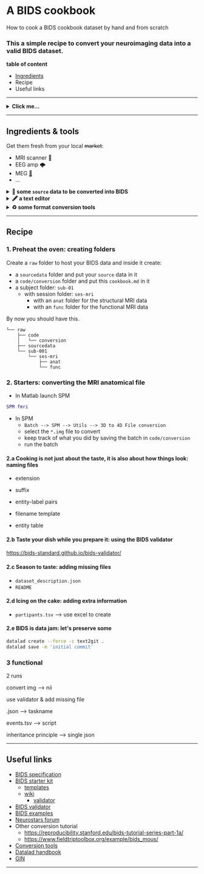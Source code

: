 <!-- TODO
- conversion script for MEG events
- link to BEPs have a look and contribute
- use BEPs to organize yet unsupported data -->

<!-- # Converting the SPM multimodal tutorial dataset

Converts the multimodal dataset from SPM and to BIDS

Source: https://www.fil.ion.ucl.ac.uk/spm/data/mmfaces/

Requires SPM12 and
[BIDS-matlab](https://github.com/bids-standard/bids-matlab/tree/dev).

Place and unzip the zip files in `source` folder and run
`code/code/convert_spm_multimodal_ds.m` -->

# A BIDS cookbook

How to cook a BIDS cookbook dataset by hand and from scratch

<h3> 
    This a simple recipe to convert your neuroimaging data into a valid BIDS dataset.
</h3>

**table of content**

- [Ingredients](#Ingredients)
- Recipe
- Useful links

---

<details><summary> <b>Click me...</b> </font> </summary><br>

... to see what I hide !!!

<center>
<a href="https://twitter.com/RemiGau/status/1115513296134778880" target="_blank">
    <img src="https://pbs.twimg.com/media/D3sYRfhWkAAlevT?format=jpg&name=small" width="500" />
</a>
</center>

</details>

---

## Ingredients & tools

Get them fresh from your local ~~market~~:

- MRI scanner 🧲
- EEG amp 🌩
- MEG [:octopus:](https://theupturnedmicroscope.com/comic/squid/)
- ...

<details><summary> <b> 🧠 some <code>source</code> data to be converted into BIDS </b> </font> </summary><br>
    <p> 
        We will work with the <a href="https://www.fil.ion.ucl.ac.uk/spm/data/mmfaces/" target="_blank">multi-modal face dataset from SPM</a>. 
    </p>
    <p> 
        This dataset contains EEG, MEG and fMRI data on the same subject within the same paradigm.
    </p>
    <p>
        Very often MRI source ata will be in a DICOM format and will required to be converted.
        Here the MRI data is in 3D Nifti Nifti  format <code>.hdr/.img</code> and 
        we will need to change that to a 4D Nifti <code>.nii</code> format.
    </p>
</details>

<details><summary> <b> 🖋 a text editor </b> </font> </summary><br>
    Several common options top choose from:
    <ul>
        <li><a href="https://code.visualstudio.com" target="_blank">Visual Studio code</a></li>
        <li><a href="https://www.sublimetext.com/" target="_blank">Sublime</a></li>
        <li><a href="https://atom.io/" target="_blank">Atom</a></li>
        <li>Notepad does not count.</li>
    </ul>
</details>

<details><summary> <b> ♻ some format conversion tools </b> </font> </summary><br>
    For the MRI data we will be using some of the SPM built in functions.
</details>

---

## Recipe

### 1. Preheat the oven: creating folders

Create a `raw` folder to host your BIDS data and inside it create:

- a `sourcedata` folder and put your `source` data in it
- a `code/conversion` folder and put this `cookbook.md` in it
- a subject folder: `sub-01`
  - with session folder: `ses-mri`
    - with an `anat` folder for the structural MRI data
    - with an `func` folder for the functional MRI data

By now you should have this.

```
└── raw
    ├── code
    │   └── conversion
    ├── sourcedata
    └── sub-001
        └── ses-mri
            ├── anat
            └── func
```

### 2. Starters: converting the MRI anatomical file

- In Matlab launch SPM

```matlab
SPM fmri
```

- In SPM
  - `Batch --> SPM --> Utils --> 3D to 4D File conversion`
  - select the `*.img` file to convert
  - keep track of what you did by saving the batch in `code/conversion`
  - run the batch

#### 2.a Cooking is not just about the taste, it is also about how things look: naming files

- extension
- suffix
- entity-label pairs

- filename template

- entity table

#### 2.b Taste your dish while you prepare it: using the BIDS validator

https://bids-standard.github.io/bids-validator/

#### 2.c Season to taste: adding missing files

- `dataset_description.json`
- `README`

#### 2.d Icing on the cake: adding extra information

- `partipants.tsv` --> use excel to create

#### 2.e BIDS is data jam: let's preserve some

```bash
datalad create --force -c text2git .
datalad save -m 'initial commit'
```

### 3 functional

2 runs

convert img --> nii

use validator & add missing file

.json --> taskname

events.tsv --> script

inheritance principle --> single json

<!--
- Defacing
- MRIQC
- Things to improve
-->

---

## Useful links

- [BIDS specification](https://bids-specification.readthedocs.io)
- [BIDS starter kit](https://github.com/bids-standard/bids-starter-kit)
  - [templates](https://github.com/bids-standard/bids-starter-kit/tree/main/templates)
  - [wiki](https://github.com/bids-standard/bids-starter-kit/wiki)
    - [validator](https://github.com/bids-standard/bids-starter-kit/wiki/bids-validator-info)
- [BIDS validator](https://github.com/bids-standard/bids-validator)
- [BIDS examples](https://github.com/bids-standard/bids-examples)
- [Neurostars forum](https://neurostars.org/tag/bids)
- Other conversion tutorial
  - https://reproducibility.stanford.edu/bids-tutorial-series-part-1a/
  - https://www.fieldtriptoolbox.org/example/bids_mous/
- [Conversion tools](https://bids.neuroimaging.io/benefits.html#converters)
- [Datalad handbook](http://handbook.datalad.org/en/latest/index.html)
- [GIN](https://gin.g-node.org/)

---
